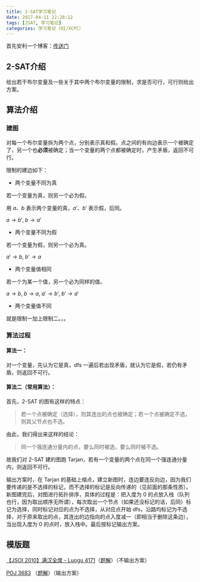 ```yaml
---
title: 2-SAT学习笔记
date: 2017-04-11 22:28:12
tags: [2SAT, 学习笔记]
categories: 学习笔记（OI/XCPC）
---
```


首先安利一个博客：[传送门](http://blog.csdn.net/jarjingx/article/details/8521690)

## 2-SAT介绍

给出若干布尔变量及一些关于其中两个布尔变量的限制，求是否可行，可行则给出方案。

<!-- more -->

## 算法介绍

### 建图

对每一个布尔变量拆为两个点，分别表示真和假。点之间的有向边表示一个被确定了，另一个也**必须**被确定；当一个变量的两个点都被确定时，产生矛盾，返回不可行。

限制的建边如下：

* 两个变量不同为真

若一个变量为真，则另一个必为假。

用 $a$、$b$ 表示两个变量的真，$a'$、$b'$ 表示假，后同。

$a \rightarrow b', \; b \rightarrow a'$

* 两个变量不同为假

若一个变量为假，则另一个必为真。

$a' \rightarrow b, \; b' \rightarrow a$

* 两个变量值相同

若一个为某一个值，另一个必为同样的值。

$a \rightarrow b, \; b \rightarrow a , \; a' \rightarrow b', \; b' \rightarrow a'$

* 两个变量值不同

就是限制一加上限制二。。。

### 算法过程

#### 算法一：

对一个变量，先认为它是真，dfs 一遍后若出现矛盾，就认为它是假，若仍有矛盾，则返回不可行。

#### 算法二（常用算法）：

首先，2-SAT 的图有这样的特点：

> 若一个点被确定（选择），则其连出的点也被确定；若一个点被确定不选，则其父节点也不选。

由此，我们得出来这样的结论：

> 同一个强连通分量内的点，要么同时被选，要么同时被不选。

故我们对 2-SAT 建的图跑 Tarjan，若有一个变量的两个点在同一个强连通分量内，则返回不可行。

输出方案时，在 Tarjan 的基础上缩点，建立新图时，连边要连反向边，因为我们要传递的是不选择的标记，而不选择的标记是反向传递的（见前面的那条性质）。新图建完后，对图进行拓扑排序，具体的过程是：把入度为 $0$ 的点放入栈（队列也行，因为取出顺序无所谓），每次取出一个节点（如果还没标记的话，后同）标记为选择，同时标记对应的点为不选择，从对应点开始 dfs，沿路均标记为不选择，对于原来取出的点，其连出的边指向的点入度减一（即相当于删除这条边），当出现入度为 $0$ 的点时，放入栈中。最后按标记输出方案。

## 模版题

[【JSOI 2010】满汉全席 - Luogu 4171](https://www.luogu.com.cn/problem/P4171)（[题解](http://pepcy.cf/BZOJ-1823-JSOI-2010-满汉全席/)）（不输出方案）

[POJ 3683](http://poj.org/problem?id=3683) （[题解](http://pepcy.cf/POJ-3683-Priest-John-s-Busiest-Day/)）（输出方案）
